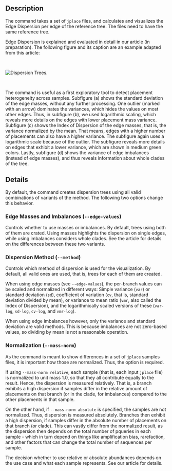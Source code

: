 ## Description

The command takes a set of `jplace` files, and calculates and visualizes the Edge Dispersion per edge of the reference tree. The files need to have the same reference tree.

Edge Dispersion is explained and evaluated in detail in our article (in preparation). The following figure and its caption are an example adapted from this article:

<br>

![Dispersion Trees.](https://github.com/lczech/gappa/blob/master/doc/png/analyze_dispersion.png?raw=true)

<br>

The command is useful as a first exploratory tool to detect placement heterogeneity across samples. Subfigure (a) shows the standard deviation of the edge masses, without any further processing. One outlier (marked with an arrow) dominates the variances, which hides the values on most other edges. Thus, in subfigure (b), we used logarithmic scaling, which reveals more details on the edges with lower placement mass variance.
Subfigure (c) shows the Index of Dispersion of the edge masses, that is, the variance normalized by the mean. That means, edges with a higher number of placements can also have a higher variance. The subfigure again uses a logarithmic scale because of the outlier. The subfigure reveals more details on edges that exhibit a lower variance, which are shown in medium green colors. Lastly, subfigure (d) shows the variance of edge imbalances (instead of edge masses), and thus reveals information about whole clades of the tree.

## Details

By default, the command creates dispersion trees using all valid combinations of variants of the method. The following two options change this behavior.

### Edge Masses and Imbalances (`--edge-values`)

Controls whether to use masses or imbalances. By default, trees using both of them are crated. Using masses highlights the dispersion on single edges, while using imbalances considers whole clades. See the article for details on the differences between these two variants.

### Dispersion Method (`--method`)

Controls which method of dispersion is used for the visualization. By default, all valid ones are used, that is, trees for each of them are created.

When using edge masses (see `--edge-values`), the per-branch values can be scaled and normalized in different ways: Simple variance (`var`) or standard deviation (`sd`), coefficient of variation (`cv`, that is, standard deviation divided by mean), or variance to mean ratio (`vmr`, also called the Index of Dispersion), and the logarithmically scaled versions of these (`var-log`, `sd-log`, `cv-log`, and `vmr-log`).

When using edge imbalances however, only the variance and standard deviation are valid methods. This is because imbalances are not zero-based values, so dividing by mean is not a reasonable operation.

### Normalization (`--mass-norm`)

As the command is meant to show differences in a set of `jplace` samples files, it is important how those are normalized. Thus, the option is required.

If using `--mass-norm relative`, each sample (that is, each input `jplace` file) is normalized to unit mass 1.0, so that they all contribute equally to the result. Hence, the dispersion is measured relatively. That is, a branch exhibits a high dispersion if samples differ in the relative amount of placements on that branch (or in the clade, for imbalances) compared to the other placements in that sample.

On the other hand, if `--mass-norm absolute` is specified, the samples are not normalized. Thus, dispersion is measured absolutely. Branches then exhibit a high dispersion, if samples differ in the absolute number of placements on that branch (or clade). This can vastly differ from the normalized result, as the dispersion then depends on the total number of pqueries in each sample - which in turn depend on things like amplification bias, rarefaction, and other factors that can change the total number of sequences per sample.

The decision whether to use relative or absolute abundances depends on the use case and what each sample represents. See our article for details.

<!--
Example to run both:
${GAPPA} analyze dispersion --jplace-path ${SAMPLES} --write-svg-tree --svg-tree-ladderize --out-dir ${BASEDIR}/dispersion/ --tree-file-prefix disp_rel_ --mass-norm relative
${GAPPA} analyze dispersion --jplace-path ${SAMPLES} --write-svg-tree --svg-tree-ladderize --out-dir ${BASEDIR}/dispersion/ --tree-file-prefix disp_abs_ --mass-norm absolute

Caveat: imbalances basically only makes sense with relative masses... should mention that!
-->
